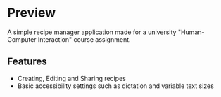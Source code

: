 # Preview
A simple recipe manager application made for a university "Human-Computer Interaction" course assignment.
## Features
- Creating, Editing and Sharing recipes
- Basic accessibility settings such as dictation and variable text sizes
